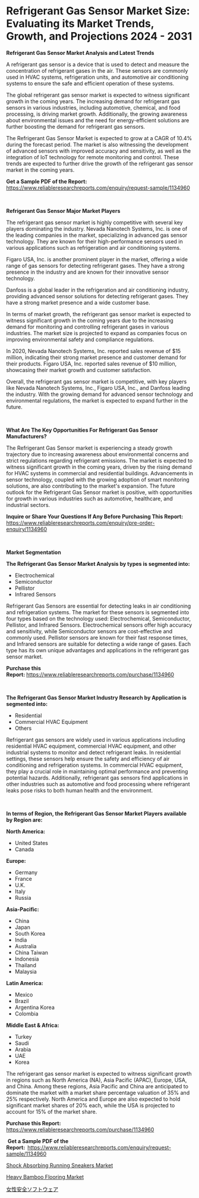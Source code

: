 <p><h1>Refrigerant Gas Sensor Market Size: Evaluating its Market Trends, Growth, and Projections 2024 - 2031</h1></p><p><strong>Refrigerant Gas Sensor Market Analysis and Latest Trends</strong></p>
<p><p>A refrigerant gas sensor is a device that is used to detect and measure the concentration of refrigerant gases in the air. These sensors are commonly used in HVAC systems, refrigeration units, and automotive air conditioning systems to ensure the safe and efficient operation of these systems. </p><p>The global refrigerant gas sensor market is expected to witness significant growth in the coming years. The increasing demand for refrigerant gas sensors in various industries, including automotive, chemical, and food processing, is driving market growth. Additionally, the growing awareness about environmental issues and the need for energy-efficient solutions are further boosting the demand for refrigerant gas sensors.</p><p>The Refrigerant Gas Sensor Market is expected to grow at a CAGR of 10.4% during the forecast period. The market is also witnessing the development of advanced sensors with improved accuracy and sensitivity, as well as the integration of IoT technology for remote monitoring and control. These trends are expected to further drive the growth of the refrigerant gas sensor market in the coming years.</p></p>
<p><strong>Get a Sample PDF of the Report:&nbsp;</strong> <a href="https://www.reliableresearchreports.com/enquiry/request-sample/1134960">https://www.reliableresearchreports.com/enquiry/request-sample/1134960</a></p>
<p>&nbsp;</p>
<p><strong>Refrigerant Gas Sensor Major Market Players</strong></p>
<p><p>The refrigerant gas sensor market is highly competitive with several key players dominating the industry. Nevada Nanotech Systems, Inc. is one of the leading companies in the market, specializing in advanced gas sensor technology. They are known for their high-performance sensors used in various applications such as refrigeration and air conditioning systems.</p><p>Figaro USA, Inc. is another prominent player in the market, offering a wide range of gas sensors for detecting refrigerant gases. They have a strong presence in the industry and are known for their innovative sensor technology.</p><p>Danfoss is a global leader in the refrigeration and air conditioning industry, providing advanced sensor solutions for detecting refrigerant gases. They have a strong market presence and a wide customer base.</p><p>In terms of market growth, the refrigerant gas sensor market is expected to witness significant growth in the coming years due to the increasing demand for monitoring and controlling refrigerant gases in various industries. The market size is projected to expand as companies focus on improving environmental safety and compliance regulations.</p><p>In 2020, Nevada Nanotech Systems, Inc. reported sales revenue of $15 million, indicating their strong market presence and customer demand for their products. Figaro USA, Inc. reported sales revenue of $10 million, showcasing their market growth and customer satisfaction.</p><p>Overall, the refrigerant gas sensor market is competitive, with key players like Nevada Nanotech Systems, Inc., Figaro USA, Inc., and Danfoss leading the industry. With the growing demand for advanced sensor technology and environmental regulations, the market is expected to expand further in the future.</p></p>
<p>&nbsp;</p>
<p><strong>What Are The Key Opportunities For Refrigerant Gas Sensor Manufacturers?</strong></p>
<p><p>The Refrigerant Gas Sensor market is experiencing a steady growth trajectory due to increasing awareness about environmental concerns and strict regulations regarding refrigerant emissions. The market is expected to witness significant growth in the coming years, driven by the rising demand for HVAC systems in commercial and residential buildings. Advancements in sensor technology, coupled with the growing adoption of smart monitoring solutions, are also contributing to the market's expansion. The future outlook for the Refrigerant Gas Sensor market is positive, with opportunities for growth in various industries such as automotive, healthcare, and industrial sectors.</p></p>
<p><strong>Inquire or Share Your Questions If Any Before Purchasing This Report:</strong> <a href="https://www.reliableresearchreports.com/enquiry/pre-order-enquiry/1134960">https://www.reliableresearchreports.com/enquiry/pre-order-enquiry/1134960</a></p>
<p>&nbsp;</p>
<p><strong>Market Segmentation</strong></p>
<p><strong>The Refrigerant Gas Sensor Market Analysis by types is segmented into:</strong></p>
<p><ul><li>Electrochemical</li><li>Semiconductor</li><li>Pellistor</li><li>Infrared Sensors</li></ul></p>
<p><p>Refrigerant Gas Sensors are essential for detecting leaks in air conditioning and refrigeration systems. The market for these sensors is segmented into four types based on the technology used: Electrochemical, Semiconductor, Pellistor, and Infrared Sensors. Electrochemical sensors offer high accuracy and sensitivity, while Semiconductor sensors are cost-effective and commonly used. Pellistor sensors are known for their fast response times, and Infrared sensors are suitable for detecting a wide range of gases. Each type has its own unique advantages and applications in the refrigerant gas sensor market.</p></p>
<p><strong>Purchase this Report:&nbsp;</strong><a href="https://www.reliableresearchreports.com/purchase/1134960">https://www.reliableresearchreports.com/purchase/1134960</a></p>
<p>&nbsp;</p>
<p><strong>The Refrigerant Gas Sensor Market Industry Research by Application is segmented into:</strong></p>
<p><ul><li>Residential</li><li>Commercial HVAC Equipment</li><li>Others</li></ul></p>
<p><p>Refrigerant gas sensors are widely used in various applications including residential HVAC equipment, commercial HVAC equipment, and other industrial systems to monitor and detect refrigerant leaks. In residential settings, these sensors help ensure the safety and efficiency of air conditioning and refrigeration systems. In commercial HVAC equipment, they play a crucial role in maintaining optimal performance and preventing potential hazards. Additionally, refrigerant gas sensors find applications in other industries such as automotive and food processing where refrigerant leaks pose risks to both human health and the environment.</p></p>
<p>&nbsp;</p>
<p><strong>In terms of Region, the Refrigerant Gas Sensor Market Players available by Region are:</strong></p>
<p>
    <p> <strong> North America: </strong>
        <ul>
            <li>United States</li>
            <li>Canada</li>
        </ul>
        </p> 
    <p> <strong> Europe: </strong>
        <ul>
            <li>Germany</li>
            <li>France</li>
            <li>U.K.</li>
            <li>Italy</li>
            <li>Russia</li>
        </ul>
        </p> 
    <p> <strong> Asia-Pacific: </strong>
        <ul>
            <li>China</li>
            <li>Japan</li>
            <li>South Korea</li>
            <li>India</li>
            <li>Australia</li>
            <li>China Taiwan</li>
            <li>Indonesia</li>
            <li>Thailand</li>
            <li>Malaysia</li>
        </ul>
        </p> 
    <p> <strong> Latin America: </strong>
        <ul>
            <li>Mexico</li>
            <li>Brazil</li>
            <li>Argentina Korea</li>
            <li>Colombia</li>
        </ul>
        </p> 
    <p> <strong> Middle East & Africa: </strong>
        <ul>
            <li>Turkey</li>
            <li>Saudi</li>
            <li>Arabia</li>
            <li>UAE</li>
            <li>Korea</li>
        </ul>
    </p>
    </p>
<p><p>The refrigerant gas sensor market is expected to witness significant growth in regions such as North America (NA), Asia Pacific (APAC), Europe, USA, and China. Among these regions, Asia Pacific and China are anticipated to dominate the market with a market share percentage valuation of 35% and 25% respectively. North America and Europe are also expected to hold significant market shares of 20% each, while the USA is projected to account for 15% of the market share.</p></p>
<p><strong>Purchase this Report: </strong><a href="https://www.reliableresearchreports.com/purchase/1134960">https://www.reliableresearchreports.com/purchase/1134960</a></p>
<p>&nbsp;<strong>Get a Sample PDF of the Report:&nbsp;&nbsp;</strong><a href="https://www.reliableresearchreports.com/enquiry/request-sample/1134960">https://www.reliableresearchreports.com/enquiry/request-sample/1134960</a></p>
<p><strong></strong></p>
<p><p><a href="https://github.com/guneycigdem35/Market-Research-Report-List-2/blob/main/shock-absorbing-running-sneakers-market.md">Shock Absorbing Running Sneakers Market</a></p><p><a href="https://github.com/Paul14Anderson63/Market-Research-Report-List-3/blob/main/heavy-bamboo-flooring-market.md">Heavy Bamboo Flooring Market</a></p><p><a href="https://github.com/oafhukehf4709715/Market-Research-Report-List-1/blob/main/67835029650.md">女性安全ソフトウェア</a></p></p>